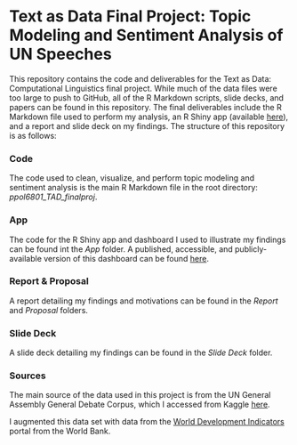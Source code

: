 # Text as Data Final Project: Topic Modeling and Sentiment Analysis of UN Speeches

This repository contains the code and deliverables for the Text as Data: Computational Linguistics final project. While much of the data files were too large to push to GitHub, all of the R Markdown scripts, slide decks, and papers can be found in this repository. The final deliverables include the R Markdown file used to perform my analysis, an R Shiny app (available [here](https://scohen97.shinyapps.io/tad_app/)), and a report and slide deck on my findings. 
The structure of this repository is as follows:

### Code
The code used to clean, visualize, and perform topic modeling and sentiment analysis is the main R Markdown file in the root directory: *ppol6801_TAD_finalproj*.

### App
The code for the R Shiny app and dashboard I used to illustrate my findings can be found int the *App* folder. A published, accessible, and publicly-available version of this dashboard can be found [here](https://scohen97.shinyapps.io/tad_app/).

### Report & Proposal
A report detailing my findings and motivations can be found in the *Report* and *Proposal* folders.

### Slide Deck 
A slide deck detailing my findings can be found in the *Slide Deck* folder.

### Sources
The main source of the data used in this project is from the UN General Assembly General Debate Corpus, which I accessed from Kaggle [here](https://www.kaggle.com/datasets/namigabbasov/united-nations-general-debate-corpus-1946-2023?resource=download). 

I augmented this data set with data from the [World Development Indicators](https://databank.worldbank.org/source/world-development-indicators) portal from the World Bank.

